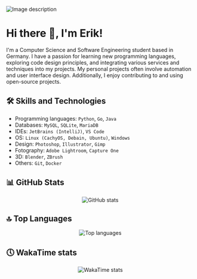 ![Image description](https://cdn.evickastudio.de/evickaNewGithubreadme3transparent-min.png)

# Hi there 👋, I'm Erik!

I'm a Computer Science and Software Engineering student based in Germany. I have a passion for learning new programming languages, exploring code design principles, and integrating various services and techniques into my projects. My personal projects often involve automation and user interface design. Additionally, I enjoy contributing to and using open-source projects.

## 🛠️ Skills and Technologies

- Programming languages: `Python`, `Go`, `Java`
- Databases: `MySQL`, `SQLite`, `MariaDB`
- IDEs: `JetBrains (IntelliJ)`, `VS Code`
- OS: `Linux (CachyOS, Debain, Ubuntu)`, `Windows`
- Design: `Photoshop`, `Illustrator`, `Gimp`
- Fotography: `Adobe Lightroom`, `Capture One`
- 3D: `Blender`, `ZBrush`
- Others: `Git`, `Docker`

<!-- ## 🏆 Achievements

- [Achievement 1]
- [Achievement 2]
- [Achievement 3] -->

<!-- ## 📫 How to reach me

You can reach me on [LinkedIn](your-linkedin-url) or send me an email at (your-email). -->

<!-- ## 📚 Latest Blog Posts

- [Blog Post 1](blog-post-url)
- [Blog Post 2](blog-post-url) -->

## 📊 GitHub Stats

<div align="center">
  <img src="https://github-readme-stats.vercel.app/api?username=EvickaStudio&show=reviews,discussions_started,discussions_answered,prs_merged,prs_merged_percentage&show_icons=true&theme=transparent" alt="GitHub stats">
</div>

## 🔝 Top Languages

<div align="center">
  <img src="https://github-readme-stats.vercel.app/api/top-langs/?username=EvickaStudio&theme=transparent" alt="Top languages">
</div>

## 🕔 WakaTime stats

<div align="center">
  <img src="https://github-readme-stats.vercel.app/api/wakatime?username=evickastudio&layout=compact&theme=transparent" alt="WakaTime stats">
</div>
